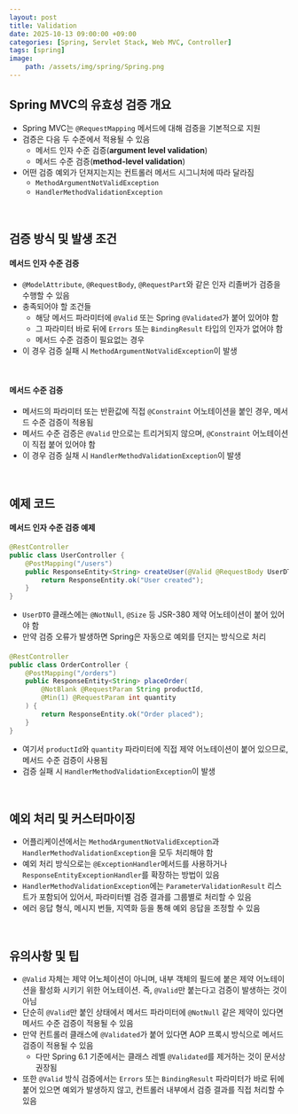 ```yaml
---
layout: post
title: Validation
date: 2025-10-13 09:00:00 +09:00
categories: [Spring, Servlet Stack, Web MVC, Controller]
tags: [spring]
image:
    path: /assets/img/spring/Spring.png
---
```


## Spring MVC의 유효성 검증 개요

- Spring MVC는 `@RequestMapping` 메서드에 대해 검증을 기본적으로 지원
- 검증은 다음 두 수준에서 적용될 수 있음
  - 메서드 인자 수준 검증(**argument level validation**)
  - 메서드 수준 검증(**method-level validation**)
- 어떤 검증 예외가 던져지는지는 컨트롤러 메서드 시그니처에 따라 달라짐
  - `MethodArgumentNotValidException`
  - `HandlerMethodValidationException`

<br>

## 검증 방식 및 발생 조건

#### 메서드 인자 수준 검증

- `@ModelAttribute`, `@RequestBody`, `@RequestPart`와 같은 인자 리졸버가 검증을 수행할 수 있음
- 충족되어야 할 조건들
  - 해당 메서드 파라미터에 `@Valid` 또는 Spring `@Validated`가 붙어 있어야 함
  - 그 파라미터 바로 뒤에 `Errors` 또는 `BindingResult` 타입의 인자가 없어야 함
  - 메서드 수준 검증이 필요없는 경우
- 이 경우 검증 실패 시 `MethodArgumentNotValidException`이 발생

<br>

#### 메서드 수준 검증

- 메서드의 파라미터 또는 반환값에 직접 `@Constraint` 어노테이션을 붙인 경우, 메서드 수준 검증이 적용됨
- 메서드 수준 검증은 `@Valid` 만으로는 트리거되지 않으며, `@Constraint` 어노테이션이 직접 붙어 있어야 함
- 이 경우 검증 실채 시 `HandlerMethodValidationException`이 발생

<br>

## 예제 코드

#### 메서드 인자 수준 검증 예제

```java
@RestController
public class UserController {
    @PostMapping("/users")
    public ResponseEntity<String> createUser(@Valid @RequestBody UserDTO user) {
        return ResponseEntity.ok("User created");
    }
}
```

- `UserDTO` 클래스에는 `@NotNull`, `@Size` 등 JSR-380 제약 어노테이션이 붙어 있어야 함
- 만약 검증 오류가 발생하면 Spring은 자동으로 예외를 던지는 방식으로 처리

####

```java
@RestController
public class OrderController {
    @PostMapping("/orders")
    public ResponseEntity<String> placeOrder(
        @NotBlank @RequestParam String productId,
        @Min(1) @RequestParam int quantity
    ) {
        return ResponseEntity.ok("Order placed");
    }
}
```

- 여기서 `productId`와 `quantity` 파라미터에 직접 제약 어노테이션이 붙어 있으므로, 메서드 수준 검증이 사용됨
- 검증 실패 시 `HandlerMethodValidationException`이 발생

<br>

## 예외 처리 및 커스터마이징

- 어플리케이션에서는 `MethodArgumentNotValidException`과 `HandlerMethodValidationException`을 모두 처리해야 함
- 예외 처리 방식으로는 `@ExceptionHandler`메서드를 사용하거나 `ResponseEntityExceptionHandler`를 확장하는 방법이 있음
- `HandlerMethodValidationException`에는 `ParameterValidationResult` 리스트가 포함되어 있어서, 파라미터별 검증 결과를 그룹별로 처리할 수 있음
- 에러 응답 형식, 메시지 번들, 지역화 등을 통해 예외 응답을 조정할 수 있음

<br>

## 유의사항 및 팁

- `@Valid` 자체는 제약 어노체이션이 아니며, 내부 객체의 필드에 붙은 제약 어노테이션을 활성화 시키기 위한 어노테이션. 즉, `@Valid`만 붙는다고 검증이 발생하는 것이 아님
- 단순히 `@Valid`만 붙인 상태에서 메서드 파라미터에 `@NotNull` 같은 제약이 있다면 메서드 수준 검증이 적용될 수 있음
- 만약 컨트롤러 클래스에 `@Validated`가 붙어 있다면 AOP 프록시 방식으로 메서드 검증이 적용될 수 있음
  - 다만 Spring 6.1 기준에서는 클래스 레벨 `@Validated`를 제거하는 것이 문서상 권장됨
- 또한 `@Valid` 방식 검증에서는 `Errors` 또는 `BindingResult` 파라미터가 바로 뒤에 붙어 있으면 예외가 발생하지 않고, 컨트롤러 내부에서 검증 결과를 직접 처리할 수 있음